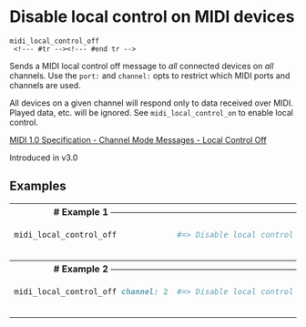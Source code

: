 # Disable local control on MIDI devices

```
midi_local_control_off 
 <!--- #tr --><!--- #end tr -->
```


Sends a MIDI local control off message to *all* connected devices on *all* channels. Use the `port:` and `channel:` opts to restrict which MIDI ports and channels are used.

All devices on a given channel will respond only to data received over MIDI. Played data, etc. will be ignored. See `midi_local_control_on` to enable local control.

[MIDI 1.0 Specification - Channel Mode Messages - Local Control Off](https://www.midi.org/specifications/item/table-1-summary-of-midi-message)


Introduced in v3.0

## Examples

<table class="examples">
<tr>
<th colspan="2" class="even head"># Example 1 ──────────────────────────────────────────────────────</th>
</tr>
<tr>
<td class="even">

```ruby
midi_local_control_off



```

</td>
<td class="even">

<!--- #tr -->
```ruby
#=> Disable local control on MIDI devices on all channels (and ports)



```
<!--- #end tr -->

</td>
</tr>
<tr>
<th colspan="2" class="odd head"># Example 2 ──────────────────────────────────────────────────────</th>
</tr>
<tr>
<td class="odd">

```ruby
midi_local_control_off channel: 2



```

</td>
<td class="odd">

<!--- #tr -->
```ruby
#=> Disable local control on MIDI devices on channel 2



```
<!--- #end tr -->

</td>
</tr>
</table>

